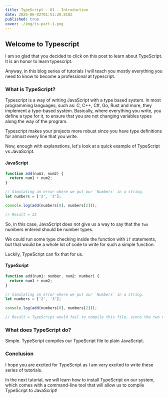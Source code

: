 ```yaml
---
title: TypeScript - 01 - Introduction
date: 2020-06-02T01:51:20.818Z
published: true
cover: ./img/ts-part-1.png
---
```

## Welcome to Typescript
I am so glad that you decided to click on this post to learn about TypeScript. It is an honor to learn typescript. 

Anyway, in this blog series of tutorials I will teach you mostly everything you need to know to become a professional at typescript.

### What is TypeScript?
Typescript is a way of writing JavaScript with a type based system. In most programming languages, such as: C, C++, C#, Go, Rust and more, they implement a type-based system. Basically, where everything you write, you define a type for it, to ensure that you are not changing variables types along the way of the program.

Typescript makes your projects more robust since you have type definitions for almost every line that you write. 

Now, enough with explanations, let's look at a quick example of TypeScript vs JavaScript. 

#### JavaScript
```js
function add(num1, num2) {
  return num1 + num2;
}

// Simulating an error where we put our `Numbers` in a string.
let numbers = ['2', '3'];

console.log(add(numbers[0], numbers[2]));

// Result = 23
```

So, in this case, JavaScript does not give us a way to say that  the `two` numbers entered should be number types. 

We could run some type checking inside the function with `if` statements, but that would be a whole lot of code to write for such a simple function. 

Luckily, TypeScript can fix that for us. 

#### TypeScript
```js
function add(num1: number, num2: number) {
  return num1 + num2;
}

// Simulating an error where we put our `Numbers` in a string.
let numbers = ['2', '3'];

console.log(add(numbers[0], numbers[2]));

// Result = TypeScript would fail to compile this file, since the two numbers we passed are not numbers, instead they are strings. 
```

### What does TypeScript do?
Simple. TypeScript compiles our TypeScript file to plain JavaScript. 

### Conclusion
I hope you are excited for TypeScript as I am very excited to write these series of tutorials. 

In the next tutorial, we will learn how to install TypeScript on our system, which comes with a command-line tool that will allow us to compile TypeScript to JavaScript! 
